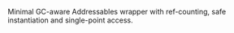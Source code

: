 Minimal GC-aware Addressables wrapper with ref-counting, safe instantiation and single-point access.